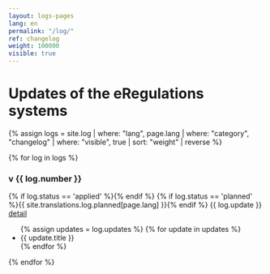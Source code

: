 ```yaml
---
layout: logs-pages
lang: en
permalink: "/log/"
ref: changelog
weight: 100000
visible: true
---
```


# Updates of the eRegulations systems

{% assign logs = site.log | where: "lang", page.lang | where: "category", "changelog" | where: "visible", true | sort: "weight" | reverse %}

{% for log in logs %}
<div class="log-excerpt">

<h3> v {{ log.number }} </h3>

<div class="{{ log.status }} {{ log.lang }} log-date">
	{% if log.status == 'applied' %}<span class="log-status-text"><i class="fa fa-check"></i></span>{% endif %}
	{% if log.status == 'planned' %}<span class="log-status-text">{{ site.translations.log.planned[page.lang] }}</span>{% endif %}
	<span>{{ log.update }}</span>
	<a href="{{ log.permalink }}" class="btn btn-default btn-sm log-detail-button pull-right">detail</a>
</div>

<ul class="changelog">
	{% assign updates = log.updates %}
	{% for update in updates %}
	<li class="ch-{{ update.status }} {{ log.lang }}">{{ update.title }}</li>
	{% endfor %}
</ul>

{% endfor %}
</div>
